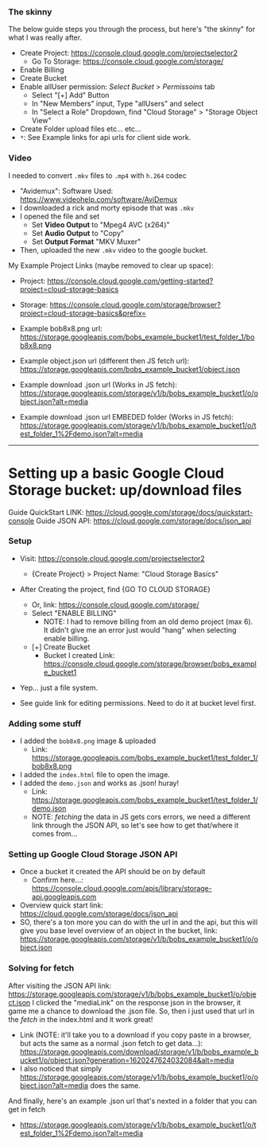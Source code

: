 ### The skinny
The below guide steps you through the process, but here's "the skinny" for what I was really after.
- Create Project: https://console.cloud.google.com/projectselector2
  - Go To Storage: https://console.cloud.google.com/storage/
- Enable Billing
- Create Bucket
- Enable allUser permission: *Select Bucket* > *Permissoins* tab
  - Select "[+] Add" Button
  - In "New Members" input, Type "allUsers" and select
  - In "Select a Role" Dropdown, find "Cloud Storage" > "Storage Object View"
- Create Folder upload files etc... etc...
- `*`: See Example links for api urls for client side work.

### Video
I needed to convert `.mkv` files to `.mp4` with `h.264` codec
- "Avidemux": Software Used: https://www.videohelp.com/software/AviDemux
- I downloaded a rick and morty episode that was `.mkv`
- I opened the file and set
  - Set **Video Output** to "Mpeg4 AVC (x264)"
  - Set **Audio Output** to "Copy"
  - Set **Output Format** "MKV Muxer"
- Then, uploaded the new `.mkv` video to the google bucket. 

My Example Project Links (maybe removed to clear up space):
- Project: https://console.cloud.google.com/getting-started?project=cloud-storage-basics
- Storage: https://console.cloud.google.com/storage/browser?project=cloud-storage-basics&prefix=
- Example bob8x8.png url: https://storage.googleapis.com/bobs_example_bucket1/test_folder_1/bob8x8.png

- Example object.json url (different then JS fetch url): https://storage.googleapis.com/bobs_example_bucket1/object.json
- Example download .json url (Works in JS fetch): https://storage.googleapis.com/storage/v1/b/bobs_example_bucket1/o/object.json?alt=media


- Example download .json url EMBEDED folder (Works in JS fetch): https://storage.googleapis.com/storage/v1/b/bobs_example_bucket1/o/test_folder_1%2Fdemo.json?alt=media

---
# Setting up a basic Google Cloud Storage bucket: up/download files

Guide QuickStart LINK: https://cloud.google.com/storage/docs/quickstart-console
Guide JSON API: https://cloud.google.com/storage/docs/json_api

### Setup
- Visit: https://console.cloud.google.com/projectselector2
  - {Create Project} > Project Name: "Cloud Storage Basics"

- After Creating the project, find {GO TO CLOUD STORAGE}
  - Or, link: https://console.cloud.google.com/storage/
  - Select "ENABLE BILLING"
    - NOTE: I had to remove billing from an old demo project (max 6). It didn't give me an error just would "hang" when selecting enable billing.
  - [+] Create Bucket
    - Bucket I created Link: https://console.cloud.google.com/storage/browser/bobs_example_bucket1

- Yep... just a file system.
- See guide link for editing permissions. Need to do it at bucket level first.

### Adding some stuff

- I added the `bob8x8.png` image & uploaded
  - Link: https://storage.googleapis.com/bobs_example_bucket1/test_folder_1/bob8x8.png
- I added the `index.html` file to open the image.
- I added the `demo.json` and works as .json! huray!
  - Link: https://storage.googleapis.com/bobs_example_bucket1/test_folder_1/demo.json
  - NOTE: *fetching* the data in JS gets cors errors, we need a different link through the JSON API, so let's see how to get that/where it comes from...

### Setting up Google Cloud Storage JSON API
- Once a bucket it created the API should be on by default
  - Confirm here...: https://console.cloud.google.com/apis/library/storage-api.googleapis.com
- Overview quick start link: https://cloud.google.com/storage/docs/json_api
- SO, there's a ton more you can do with the url in and the api, but this will give you base level overview of an object in the bucket, link: https://storage.googleapis.com/storage/v1/b/bobs_example_bucket1/o/object.json

### Solving for fetch
After visiting the JSON API link: https://storage.googleapis.com/storage/v1/b/bobs_example_bucket1/o/object.json I clicked the "mediaLink" on the response json in the browser, it game me a chance to download the .json file. So, then i just used that url in the *fetch* in the index.html and it work great!
- Link (NOTE: it'll take you to a download if you copy paste in a browser, but acts the same as a normal .json fetch to get data...): https://storage.googleapis.com/download/storage/v1/b/bobs_example_bucket1/o/object.json?generation=1620247624032084&alt=media
- I also noticed that simply https://storage.googleapis.com/storage/v1/b/bobs_example_bucket1/o/object.json?alt=media does the same.

And finally, here's an example .json url that's nexted in a folder that you can get in fetch
- https://storage.googleapis.com/storage/v1/b/bobs_example_bucket1/o/test_folder_1%2Fdemo.json?alt=media
